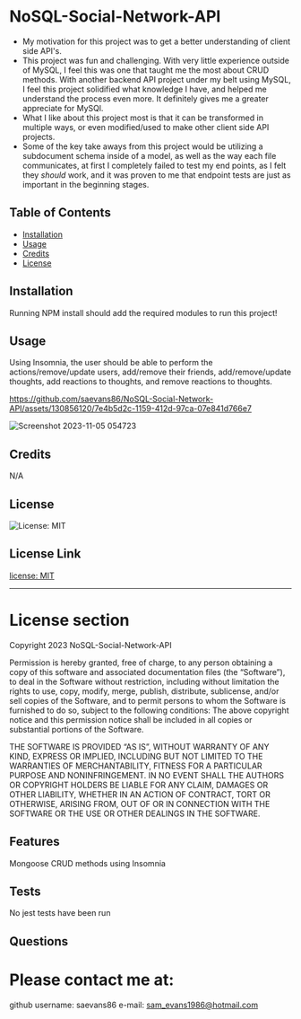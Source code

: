 
# NoSQL-Social-Network-API




- My motivation for this project was to get a better understanding of client side API's. 
- This project was fun and challenging. With very little experience outside of MySQL, I feel this was one that taught me the most about CRUD methods. With another backend API project under my belt using MySQL, I feel this project solidified what knowledge I have, and helped me understand the process even more. It definitely gives me a greater appreciate for MySQl.  
- What I like about this project most is that it can be transformed in multiple ways, or even modified/used to make other client side API projects. 
- Some of the key take aways from this project would be utilizing a subdocument schema inside of a model, as well as the way each file communicates, at first I completely failed to test my end points, as I felt they *should* work, and it was proven to me that endpoint tests are just as important in the beginning stages. 



## Table of Contents


- [Installation](#installation)
- [Usage](#usage)
- [Credits](#credits)
- [License](#license)


## Installation 
Running NPM install should add the required modules to run this project! 


## Usage 
Using Insomnia, the user should be able to perform the actions/remove/update users, add/remove their friends, add/remove/update thoughts, add reactions to thoughts, and remove reactions to thoughts. 



https://github.com/saevans86/NoSQL-Social-Network-API/assets/130856120/7e4b5d2c-1159-412d-97ca-07e841d766e7





![Screenshot 2023-11-05 054723](https://github.com/saevans86/NoSQL-Social-Network-API/assets/130856120/04310dc2-cbfc-443c-8de4-45fbe449702c)

    

## Credits 
N/A



## License 
![License: MIT](https://img.shields.io/badge/License-MIT-yellow.svg)

## License Link 
[license: MIT](https://opensource.org/licenses/MIT)


---
# License section 

  Copyright 2023 NoSQL-Social-Network-API
  
  Permission is hereby granted, free of charge, to any person obtaining a 
  copy of this software and associated documentation files (the “Software”),
  to deal in the Software without restriction, including without limitation the rights
  to use, copy, modify, merge, publish, distribute, sublicense, and/or sell copies 
  of the Software, and to permit persons to whom the Software is furnished to do so, 
  subject to the following conditions:
  The above copyright notice and this permission notice shall be included in all copies 
  or substantial portions of the Software.
      
  THE SOFTWARE IS PROVIDED “AS IS”, WITHOUT WARRANTY OF ANY KIND, EXPRESS OR IMPLIED, 
  INCLUDING BUT NOT LIMITED TO THE WARRANTIES OF MERCHANTABILITY, FITNESS FOR A PARTICULAR PURPOSE AND NONINFRINGEMENT. 
  IN NO EVENT SHALL THE AUTHORS OR COPYRIGHT HOLDERS BE LIABLE FOR ANY CLAIM, DAMAGES OR OTHER LIABILITY, WHETHER IN AN ACTION OF CONTRACT, 
  TORT OR OTHERWISE, ARISING FROM, OUT OF OR IN CONNECTION WITH THE SOFTWARE OR THE USE OR OTHER DEALINGS IN THE SOFTWARE.
      






## Features 
Mongoose CRUD methods using Insomnia



## Tests 
No jest tests have been run



## Questions 
# Please contact me at:
 github username: saevans86 e-mail: sam_evans1986@hotmail.com
